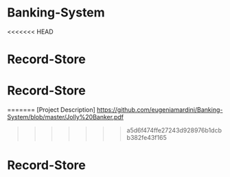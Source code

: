 # Banking-System
<<<<<<< HEAD
# Record-Store
# Record-Store
=======
[Project Description] https://github.com/eugeniamardini/Banking-System/blob/master/Jolly%20Banker.pdf
>>>>>>> a5d6f474ffe27243d928976b1dcbb382fe43f165
# Record-Store
